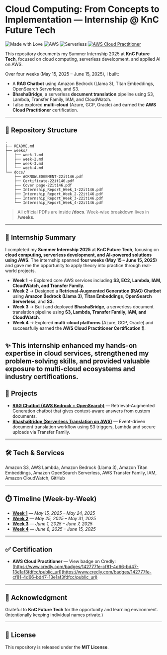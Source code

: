 # Cloud Computing: From Concepts to Implementation — Internship @ KnC Future Tech

![Made with Love](https://img.shields.io/badge/Made%20with-Markdown-blue)
![AWS](https://img.shields.io/badge/AWS-Cloud-orange)
![Serverless](https://img.shields.io/badge/Architecture-Serverless-informational)
[![AWS Cloud Practitioner](https://img.shields.io/badge/Certification-AWS%20Cloud%20Practitioner-success)](https://www.credly.com/badges/142777fe-cf81-4d66-bd47-13e1af3fdfcc/public_url)

This repository documents my Summer Internship 2025 at **KnC Future Tech**, focused on cloud computing, serverless development, and applied AI on AWS.

Over four weeks (May 15, 2025 – June 15, 2025), I built:
- A **RAG Chatbot** using Amazon Bedrock (Llama 3), Titan Embeddings, OpenSearch Serverless, and S3.
- **BhashaBridge**, a serverless **document translation** pipeline using S3, Lambda, Transfer Family, IAM, and CloudWatch.
- I also explored **multi‑cloud** (Azure, GCP, Oracle) and earned the **AWS Cloud Practitioner** certification.

---

## 🧭 Repository Structure
```
.
├── README.md
├── weeks/
│   ├── week-1.md
│   ├── week-2.md
│   ├── week-3.md
│   └── week-4.md
└── docs/
    ├── ACKNOWLEDGEMENT-22it146.pdf
    ├── Certificate-22it146.pdf
    ├── Cover page-22it146.pdf
    ├── Internship_Report_Week_1-22it146.pdf
    ├── Internship_Report_Week_2-22it146.pdf
    ├── Internship_Report_Week_3-22it146.pdf
    └── Internship_Report_Week_4-22it146.pdf
```

> All official PDFs are inside **/docs**. Week-wise breakdown lives in **/weeks**.

---
## 📌 Internship Summary  

I completed my **Summer Internship 2025** at **KnC Future Tech**, focusing on **cloud computing, serverless development, and AI-powered solutions using AWS**. The internship spanned **four weeks (May 15 – June 15, 2025)** and gave me the opportunity to apply theory into practice through real-world projects.  

- **Week 1** → Explored core AWS services including **S3, EC2, Lambda, IAM, CloudWatch, and Transfer Family**.  
- **Week 2** → Designed a **Retrieval-Augmented Generation (RAG) Chatbot** using **Amazon Bedrock (Llama 3)**, **Titan Embeddings**, **OpenSearch Serverless**, and **S3**.  
- **Week 3** → Built and deployed **BhashaBridge**, a serverless document translation pipeline using **S3, Lambda, Transfer Family, IAM, and CloudWatch**.  
- **Week 4** → Explored **multi-cloud platforms** (Azure, GCP, Oracle) and successfully earned the **AWS Cloud Practitioner Certification** 🎖️.  

✨ This internship enhanced my **hands-on expertise in cloud services**, strengthened my **problem-solving skills**, and provided valuable exposure to **multi-cloud ecosystems and industry certifications**.  
---

## 🚀 Projects
- **[RAG Chatbot (AWS Bedrock + OpenSearch)](https://github.com/Dhruvv025/RAG-Chatbot-in-Bedrock)** — Retrieval-Augmented Generation chatbot that gives context-aware answers from custom documents.
- **[BhashaBridge (Serverless Translation on AWS)](https://github.com/Dhruvv025/BhashaBridge)** — Event-driven document translation workflow using S3 triggers, Lambda and secure uploads via Transfer Family.

---

## 🛠️ Tech & Services
Amazon S3, AWS Lambda, Amazon Bedrock (Llama 3), Amazon Titan Embeddings, Amazon OpenSearch Serverless, AWS Transfer Family, IAM, Amazon CloudWatch, GitHub

---

## ⏱️ Timeline (Week-by-Week)
- **[Week 1](/weeks/week-1.md)** — _May 15, 2025 – May 24, 2025_
- **[Week 2](/weeks/week-2.md)** — _May 25, 2025 – May 31, 2025_
- **[Week 3](/weeks/week-3.md)** — _June 1, 2025 – June 7, 2025_
- **[Week 4](/weeks/week-4.md)** — _June 8, 2025 – June 15, 2025_

---

## ✅ Certification
- **AWS Cloud Practitioner** — View badge on Credly: [https://www.credly.com/badges/142777fe-cf81-4d66-bd47-13e1af3fdfcc/public_url](https://www.credly.com/badges/142777fe-cf81-4d66-bd47-13e1af3fdfcc/public_url)

---

## 🙌 Acknowledgment
Grateful to **KnC Future Tech** for the opportunity and learning environment. (Intentionally keeping individual names private.)

---

## 📄 License
This repository is released under the **MIT License**.
